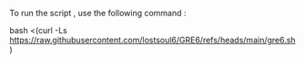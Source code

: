 To run the script , use the following command :


bash <(curl -Ls https://raw.githubusercontent.com/lostsoul6/GRE6/refs/heads/main/gre6.sh)
